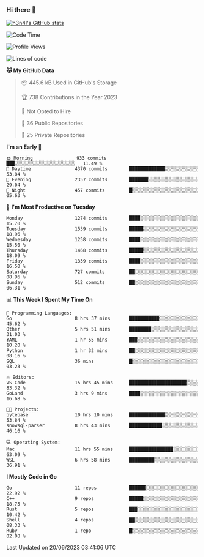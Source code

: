 ### Hi there 👋

[![h3n4l's GitHub stats](https://github-readme-stats.vercel.app/api?username=h3n4l&count_private=true&show_icons=true&theme=radical)](https://github.com/h3n4l/github-readme-stats)

<!--START_SECTION:waka-->
![Code Time](http://img.shields.io/badge/Code%20Time-1%2C331%20hrs%2022%20mins-blue)

![Profile Views](http://img.shields.io/badge/Profile%20Views-0-blue)

![Lines of code](https://img.shields.io/badge/From%20Hello%20World%20I%27ve%20Written-3.5%20million%20lines%20of%20code-blue)

**🐱 My GitHub Data** 

> 📦 445.6 kB Used in GitHub's Storage 
 > 
> 🏆 738 Contributions in the Year 2023
 > 
> 🚫 Not Opted to Hire
 > 
> 📜 36 Public Repositories 
 > 
> 🔑 25 Private Repositories 
 > 
**I'm an Early 🐤** 

```text
🌞 Morning                933 commits         ███░░░░░░░░░░░░░░░░░░░░░░   11.49 % 
🌆 Daytime                4370 commits        █████████████░░░░░░░░░░░░   53.84 % 
🌃 Evening                2357 commits        ███████░░░░░░░░░░░░░░░░░░   29.04 % 
🌙 Night                  457 commits         █░░░░░░░░░░░░░░░░░░░░░░░░   05.63 % 
```
📅 **I'm Most Productive on Tuesday** 

```text
Monday                   1274 commits        ████░░░░░░░░░░░░░░░░░░░░░   15.70 % 
Tuesday                  1539 commits        █████░░░░░░░░░░░░░░░░░░░░   18.96 % 
Wednesday                1258 commits        ████░░░░░░░░░░░░░░░░░░░░░   15.50 % 
Thursday                 1468 commits        █████░░░░░░░░░░░░░░░░░░░░   18.09 % 
Friday                   1339 commits        ████░░░░░░░░░░░░░░░░░░░░░   16.50 % 
Saturday                 727 commits         ██░░░░░░░░░░░░░░░░░░░░░░░   08.96 % 
Sunday                   512 commits         ██░░░░░░░░░░░░░░░░░░░░░░░   06.31 % 
```


📊 **This Week I Spent My Time On** 

```text
💬 Programming Languages: 
Go                       8 hrs 37 mins       ███████████░░░░░░░░░░░░░░   45.62 % 
Other                    5 hrs 51 mins       ████████░░░░░░░░░░░░░░░░░   31.03 % 
YAML                     1 hr 55 mins        ███░░░░░░░░░░░░░░░░░░░░░░   10.20 % 
Python                   1 hr 32 mins        ██░░░░░░░░░░░░░░░░░░░░░░░   08.16 % 
SQL                      36 mins             █░░░░░░░░░░░░░░░░░░░░░░░░   03.23 % 

🔥 Editors: 
VS Code                  15 hrs 45 mins      █████████████████████░░░░   83.32 % 
GoLand                   3 hrs 9 mins        ████░░░░░░░░░░░░░░░░░░░░░   16.68 % 

🐱‍💻 Projects: 
bytebase                 10 hrs 10 mins      █████████████░░░░░░░░░░░░   53.84 % 
snowsql-parser           8 hrs 43 mins       ████████████░░░░░░░░░░░░░   46.16 % 

💻 Operating System: 
Mac                      11 hrs 55 mins      ████████████████░░░░░░░░░   63.09 % 
WSL                      6 hrs 58 mins       █████████░░░░░░░░░░░░░░░░   36.91 % 
```

**I Mostly Code in Go** 

```text
Go                       11 repos            ██████░░░░░░░░░░░░░░░░░░░   22.92 % 
C++                      9 repos             █████░░░░░░░░░░░░░░░░░░░░   18.75 % 
Rust                     5 repos             ███░░░░░░░░░░░░░░░░░░░░░░   10.42 % 
Shell                    4 repos             ██░░░░░░░░░░░░░░░░░░░░░░░   08.33 % 
Ruby                     1 repo              █░░░░░░░░░░░░░░░░░░░░░░░░   02.08 % 
```




 Last Updated on 20/06/2023 03:41:06 UTC
<!--END_SECTION:waka-->

